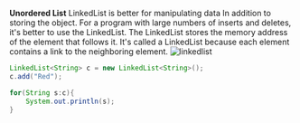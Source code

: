
**Unordered List**
LinkedList is better for manipulating data
In addition to storing the object.
For a program with large numbers of inserts and deletes, it's better to use the LinkedList.
The LinkedList stores the memory address of the element that follows it. 
It's called a LinkedList because each element contains a link to the neighboring element.
![linkedlist](https://lecontent.sololearn.com/material-images/5e3b81eec9054d75846724c94f5c48c2-2443.png)
```java
LinkedList<String> c = new LinkedList<String>();
c.add("Red");

for(String s:c){
	System.out.println(s);
}
```

